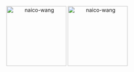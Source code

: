 <p align=center>
  <img height="160" align="center" src="https://github-readme-stats.vercel.app/api/top-langs?username=naico-wang&show_icons=true&locale=en&layout=compact" alt="naico-wang" />
  <img height="160" align="center" src="https://github-readme-stats.vercel.app/api?username=naico-wang&show_icons=true&locale=en&rank_icon=github&custom_title=Github-Stars" alt="naico-wang" />
</p>
